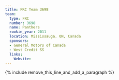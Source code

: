 ```yaml
---
title: FRC Team 3698
team:
  type: FRC
  number: 3698
  name: Panthers
  rookie_year: 2011
  location: Mississauga, ON, Canada
  sponsors:
  - General Motors of Canada
  - West Credit SS
  links:
    Website:
---
```


{% include remove_this_line_and_add_a_paragraph %}